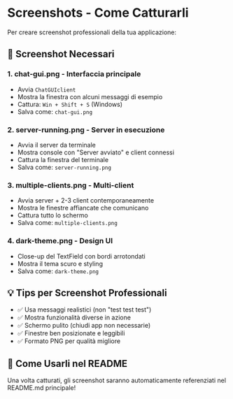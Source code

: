 # Screenshots - Come Catturarli

Per creare screenshot professionali della tua applicazione:

## 📸 Screenshot Necessari

### 1. **chat-gui.png** - Interfaccia principale
- Avvia `ChatGUIclient`
- Mostra la finestra con alcuni messaggi di esempio
- Cattura: `Win + Shift + S` (Windows)
- Salva come: `chat-gui.png`

### 2. **server-running.png** - Server in esecuzione
- Avvia il server da terminale
- Mostra console con "Server avviato" e client connessi
- Cattura la finestra del terminale
- Salva come: `server-running.png`

### 3. **multiple-clients.png** - Multi-client
- Avvia server + 2-3 client contemporaneamente
- Mostra le finestre affiancate che comunicano
- Cattura tutto lo schermo
- Salva come: `multiple-clients.png`

### 4. **dark-theme.png** - Design UI
- Close-up del TextField con bordi arrotondati
- Mostra il tema scuro e styling
- Salva come: `dark-theme.png`

## 💡 Tips per Screenshot Professionali

- ✅ Usa messaggi realistici (non "test test test")
- ✅ Mostra funzionalità diverse in azione
- ✅ Schermo pulito (chiudi app non necessarie)
- ✅ Finestre ben posizionate e leggibili
- ✅ Formato PNG per qualità migliore

## 🔧 Come Usarli nel README

Una volta catturati, gli screenshot saranno automaticamente referenziati nel README.md principale!
